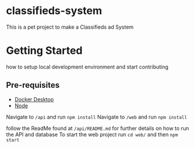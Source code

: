 # classifieds-system
This is a pet project to make a Classifieds ad System

# Getting Started
how to setup local development environment and start contributing

## Pre-requisites
- [Docker Desktop](https://www.docker.com/products/docker-desktop)
- [Node](https://nodejs.org/en/)

Navigate to `/api` and run `npm install`
Navigate to `/web` and run `npm install`

follow the ReadMe found at `/api/README.md` for further details on how to run the API and database
To start the web project run `cd web/` and then `npm start`